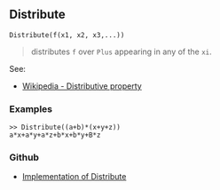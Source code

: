 ## Distribute  

```
Distribute(f(x1, x2, x3,...))
```

> distributes `f` over `Plus` appearing in any of the `xi`.
 
See:  
* [Wikipedia - Distributive property](http://en.wikipedia.org/wiki/Distributive_property)
 
### Examples

```
>> Distribute((a+b)*(x+y+z))
a*x+a*y+a*z+b*x+b*y+B*z
```

### Github

* [Implementation of Distribute](https://github.com/axkr/symja_android_library/blob/master/symja_android_library/matheclipse-core/src/main/java/org/matheclipse/core/builtin/Algebra.java#L1316) 
